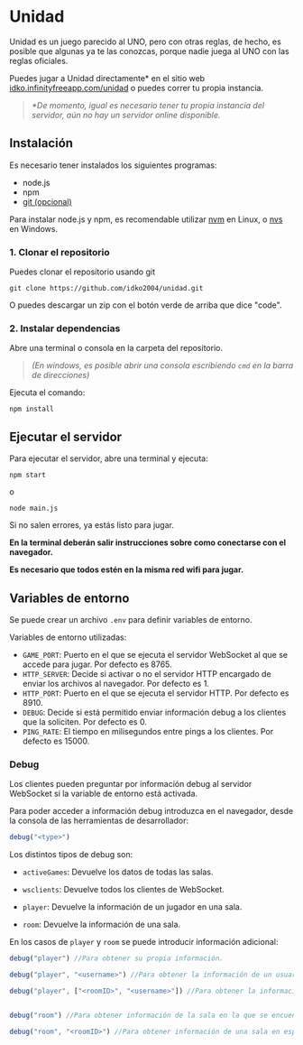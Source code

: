 # Unidad
Unidad es un juego parecido al UNO, pero con otras reglas, de hecho, es posible que algunas ya te las conozcas, porque nadie juega al UNO con las reglas oficiales.

Puedes jugar a Unidad directamente* en el sitio web [idko.infinityfreeapp.com/unidad](http://idko.infinityfreeapp.com/unidad/index.html) o puedes correr tu propia instancia.

> _*De momento, igual es necesario tener tu propia instancia del servidor, aún no hay un servidor online disponible._

## Instalación
Es necesario tener instalados los siguientes programas:
- node.js
- npm
- [git (opcional)](https://git-scm.com/)

Para instalar node.js y npm, es recomendable utilizar [nvm](https://github.com/nvm-sh/nvm#installing-and-updating) en Linux, o [nvs](https://github.com/jasongin/nvs#setup) en Windows.

### 1. Clonar el repositorio
Puedes clonar el repositorio usando git
```
git clone https://github.com/idko2004/unidad.git
```
O puedes descargar un zip con el botón verde de arriba que dice "code".

### 2. Instalar dependencias
Abre una terminal o consola en la carpeta del repositorio. 

> _(En windows, es posible abrir una consola escribiendo `cmd` en la barra de direcciones)_

Ejecuta el comando:
```
npm install
```

## Ejecutar el servidor
Para ejecutar el servidor, abre una terminal y ejecuta:
```
npm start
```
o
```
node main.js
```

Si no salen errores, ya estás listo para jugar.

**En la terminal deberán salir instrucciones sobre como conectarse con el navegador.**

**Es necesario que todos estén en la misma red wifi para jugar.**

## Variables de entorno
Se puede crear un archivo `.env` para definir variables de entorno.

Variables de entorno utilizadas:

- `GAME_PORT`: Puerto en el que se ejecuta el servidor WebSocket al que se accede para jugar. Por defecto es 8765.
- `HTTP_SERVER`: Decide si activar o no el servidor HTTP encargado de enviar los archivos al navegador. Por defecto es 1.
- `HTTP_PORT`: Puerto en el que se ejecuta el servidor HTTP. Por defecto es 8910.
- `DEBUG`: Decide si está permitido enviar información debug a los clientes que la soliciten. Por defecto es 0.
- `PING_RATE`: El tiempo en milisegundos entre pings a los clientes. Por defecto es 15000.

### Debug
Los clientes pueden preguntar por información debug al servidor WebSocket si la variable de entorno está activada.

Para poder acceder a información debug introduzca en el navegador, desde la consola de las herramientas de desarrollador:
```javascript
debug("<type>")
```
Los distintos tipos de debug son:
- `activeGames`: Devuelve los datos de todas las salas.

- `wsclients`: Devuelve todos los clientes de WebSocket.

- `player`: Devuelve la información de un jugador en una sala.

- `room`: Devuelve la información de una sala.

En los casos de `player` y `room` se puede introducir información adicional:
```javascript
debug("player") //Para obtener su propia información.

debug("player", "<username>") //Para obtener la información de un usuario en específico en la misma sala en la sala en la que se encuentra el cliente.

debug("player", ["<roomID>", "<username>"]) //Para obtener la información de un usuario en específico en una sala en específica.


debug("room") //Para obtener información de la sala en la que se encuentra el cliente.

debug("room", "<roomID>") //Para obtener información de una sala en específica.
```